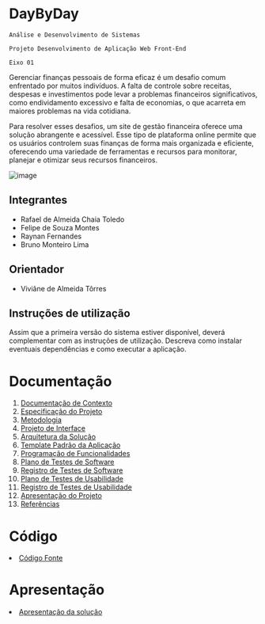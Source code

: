 # DayByDay

`Análise e Desenvolvimento de Sistemas`

`Projeto Desenvolvimento de Aplicação Web Front-End`

`Eixo 01`

Gerenciar finanças pessoais de forma eficaz é um desafio comum enfrentado por muitos indivíduos. A falta de controle sobre receitas, despesas e investimentos pode levar a problemas financeiros significativos, como endividamento excessivo e falta de economias, o que acarreta em maiores problemas na vida cotidiana.

Para resolver esses desafios, um site de gestão financeira oferece uma solução abrangente e acessível. Esse tipo de plataforma online permite que os usuários controlem suas finanças de forma mais organizada e eficiente, oferecendo uma variedade de ferramentas e recursos para monitorar, planejar e otimizar seus recursos financeiros.

![image](https://github.com/ICEI-PUC-Minas-PMV-ADS/pmv-ads-2024-e1-proj-web-t2-daybyday/assets/87545086/c198a6a4-4086-45be-8cbb-a4ac0a2cdf62)


## Integrantes

* Rafael de Almeida Chaia Toledo
* Felipe de Souza Montes
* Raynan Fernandes
* Bruno Monteiro Lima

## Orientador

* Viviâne de Almeida Tôrres

## Instruções de utilização

Assim que a primeira versão do sistema estiver disponível, deverá complementar com as instruções de utilização. Descreva como instalar eventuais dependências e como executar a aplicação.

# Documentação

<ol>
<li><a href="docs/01-Documentação de Contexto.md"> Documentação de Contexto</a></li>
<li><a href="docs/02-Especificação do Projeto.md"> Especificação do Projeto</a></li>
<li><a href="docs/03-Metodologia.md"> Metodologia</a></li>
<li><a href="docs/04-Projeto de Interface.md"> Projeto de Interface</a></li>
<li><a href="docs/05-Arquitetura da Solução.md"> Arquitetura da Solução</a></li>
<li><a href="docs/06-Template Padrão da Aplicação.md"> Template Padrão da Aplicação</a></li>
<li><a href="docs/07-Programação de Funcionalidades.md"> Programação de Funcionalidades</a></li>
<li><a href="docs/08-Plano de Testes de Software.md"> Plano de Testes de Software</a></li>
<li><a href="docs/09-Registro de Testes de Software.md"> Registro de Testes de Software</a></li>
<li><a href="docs/10-Plano de Testes de Usabilidade.md"> Plano de Testes de Usabilidade</a></li>
<li><a href="docs/11-Registro de Testes de Usabilidade.md"> Registro de Testes de Usabilidade</a></li>
<li><a href="docs/12-Apresentação do Projeto.md"> Apresentação do Projeto</a></li>
<li><a href="docs/13-Referências.md"> Referências</a></li>
</ol>

# Código

<li><a href="src/README.md"> Código Fonte</a></li>

# Apresentação

<li><a href="presentation/README.md"> Apresentação da solução</a></li>

